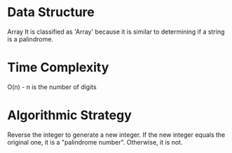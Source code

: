 # Data Structure
Array
It is classified as 'Array' because it is similar to determining if a string is a palindrome.

# Time Complexity
O(n) - n is the number of digits

# Algorithmic Strategy
Reverse the integer to generate a new integer. If the new integer equals the original one, it is a "palindrome number". Otherwise, it is not.